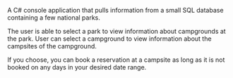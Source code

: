 A C# console application that pulls information from a small SQL database containing a few national parks.

The user is able to select a park to view information about campgrounds at the park. User can select a campground to view information about the campsites of the campground.

If you choose, you can book a reservation at a campsite as long as it is not booked on any days in your desired date range.
